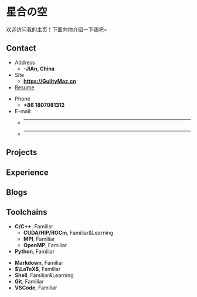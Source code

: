 # 星合の空

欢迎访问我的主页！下面向你介绍一下我吧\~

<!-- .slide -->

## Contact

- Address
  - **-JiAn, China**
- Site
  - **<https://GuiltyMaz.cn>**
- [Resume](https://resume.GuiltyMaz.cn/index.pdf)

<!-- .slide vertical=true -->

- Phone
  - **+86 1807081312**
- E-mail:
  - ****
  - ****

<!-- .slide -->

## Projects

<!-- .slide vertical=true -->



<!-- .slide vertical=true -->



<!-- .slide vertical=true -->


<!-- .slide -->

## Experience

<!-- .slide -->

## Blogs

<!-- .slide -->

## Toolchains

<!-- .slide vertical=true -->

- **C/C++**, Familiar
  - **CUDA/HIP/ROCm**, Familiar&Learning
  - **MPI**, Familiar
  - **OpenMP**, Familiar
- **Python**, Familiar

<!-- .slide vertical=true -->

- **Markdown**, Familiar
- **$\LaTeX$**, Familiar
- **Shell**, Familiar&Learning
- **Git**, Familiar
- **VSCode**, Familiar
